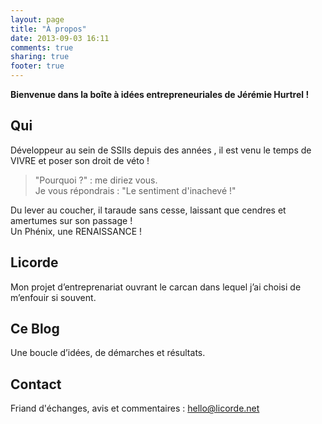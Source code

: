 ```yaml
---
layout: page
title: "À propos"
date: 2013-09-03 16:11
comments: true
sharing: true
footer: true
---
```

**Bienvenue dans la boîte à idées entrepreneuriales de Jérémie Hurtrel !**

## Qui

Développeur au sein de SSIIs depuis des années , il est venu le temps de VIVRE et poser son droit de véto !

> "Pourquoi ?" : me diriez vous.  
> Je vous répondrais : "Le sentiment d'inachevé !"

Du lever au coucher, il taraude sans cesse, laissant que cendres et amertumes sur son passage !  
Un Phénix, une RENAISSANCE !

## Licorde

Mon projet d’entreprenariat ouvrant le carcan dans lequel j’ai choisi de m’enfouir si souvent.

## Ce Blog

Une boucle d’idées, de démarches et résultats.

## Contact

Friand d'échanges, avis et commentaires : hello@licorde.net







